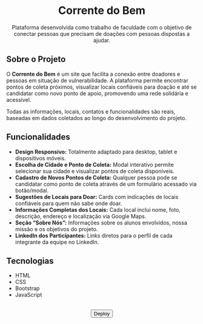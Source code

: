 <div align="center">
  <h1>Corrente do Bem</h1>
  <p>Plataforma desenvolvida como trabalho de faculdade com o objetivo de conectar pessoas que precisam de doações com pessoas dispostas a ajudar.</p>
</div>

## Sobre o Projeto

O **Corrente do Bem** é um site que facilita a conexão entre doadores e pessoas em situação de vulnerabilidade. A plataforma permite encontrar pontos de coleta próximos, visualizar locais confiáveis para doação e até se candidatar como novo ponto de apoio, promovendo uma rede solidária e acessível.

Todas as informações, locais, contatos e funcionalidades são reais, baseadas em dados coletados ao longo do desenvolvimento do projeto.


## Funcionalidades
- **Design Responsivo:** Totalmente adaptado para desktop, tablet e dispositivos móveis.
- **Escolha de Cidade e Ponto de Coleta:** Modal interativo permite selecionar sua cidade e visualizar pontos de coleta disponíveis.
- **Cadastro de Novos Pontos de Coleta:** Qualquer pessoa pode se candidatar como ponto de coleta através de um formulário acessado via botão/modal.
- **Sugestões de Locais para Doar:** Cards com indicações de locais confiáveis para quem não sabe onde doar.
- **Informações Completas dos Locais:** Cada local inclui nome, foto, descrição, endereço e localização via Google Maps.
- **Seção “Sobre Nós”:** Informações sobre os alunos envolvidos, nossa missão e os objetivos do projeto.
- **LinkedIn dos Participantes:** Links diretos para o perfil de cada integrante da equipe no LinkedIn.

## Tecnologias
- HTML  
- CSS
- Bootstrap
- JavaScript

<div align="center">
  <a href="https://wangeloow.github.io/corrente-do-bem/"><br>
    <button>Deploy</button>
  </a>
</div>
